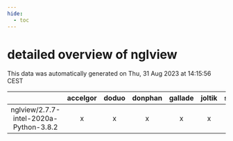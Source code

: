 ```yaml
---
hide:
  - toc
---
```


detailed overview of nglview
============================


This data was automatically generated on Thu, 31 Aug 2023 at 14:15:56 CEST  

| |accelgor|doduo|donphan|gallade|joltik|skitty|swalot|victini|
| :---: | :---: | :---: | :---: | :---: | :---: | :---: | :---: | :---: |
|nglview/2.7.7-intel-2020a-Python-3.8.2|x|x|x|x|x|x|x|x|
